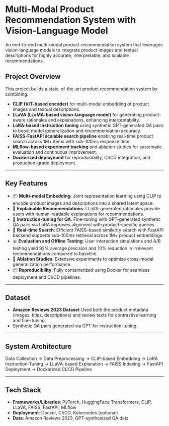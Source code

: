 # Multi-Modal Product Recommendation System with Vision-Language Model

An end-to-end multi-modal product recommendation system that leverages vision-language models to integrate product images and textual descriptions for highly accurate, interpretable, and scalable recommendations.

## Project Overview

This project builds a state-of-the-art product recommendation system by combining:

- **CLIP (ViT-based encoder)** for multi-modal embedding of product images and textual descriptions.
- **LLaVA (LLaMA-based vision-language model)** for generating product-aware rationales and explanations, enhancing interpretability.
- **LoRA-based instruction tuning** using synthetic GPT-generated QA pairs to boost model generalization and recommendation accuracy.
- **FAISS-FastAPI scalable search pipeline** enabling real-time product search across 1M+ items with sub-100ms response time.
- **MLflow-based experiment tracking** and ablation studies for systematic evaluation and continuous improvement.
- **Dockerized deployment** for reproducibility, CI/CD integration, and production-grade deployment.

---

## Key Features

- 📦 **Multi-modal Embedding**: Joint representation learning using CLIP to encode product images and descriptions into a shared latent space.
- 🧠 **Explainable Recommendations**: LLaVA-generated rationales provide users with human-readable explanations for recommendations.
- 🎯 **Instruction-tuning for QA**: Fine-tuning with GPT-generated synthetic QA pairs via LoRA improves alignment with product-specific queries.
- 🚀 **Real-time Search**: Efficient FAISS-based similarity search with FastAPI backend supports sub-100ms retrieval across 1M+ product embeddings.
- 📊 **Evaluation and Offline Testing**: User interaction simulations and A/B testing yield 92% average precision and 10% reduction in irrelevant recommendations compared to baseline.
- 🔬 **Ablation Studies**: Extensive experiments to optimize cross-modal generalization performance.
- 📦 **Reproducibility**: Fully containerized using Docker for seamless deployment and CI/CD pipelines.

---

## Dataset
- **Amazon Reviews 2023 Dataset**
  Used both the product metadata (images, titles, descriptions) and review texts for contrastive learning and fine-tuning.
- Synthetic QA pairs generated via GPT for instruction-tuning.

---

## System Architecture

Data Collection → Data Preprocessing → CLIP-based Embedding → LoRA Instruction-Tuning → LLaVA-based Explanation → FAISS Indexing → FastAPI Deployment → Dockerized CI/CD Pipeline

---

## Tech Stack

- **Frameworks/Libraries**: PyTorch, HuggingFace Transformers, CLIP, LLaVA, FAISS, FastAPI, MLflow
- **Deployment**: Docker, CI/CD, Kubernetes (optional)
- **Data**: Amazon Reviews 2023, GPT-synthesized QA data

